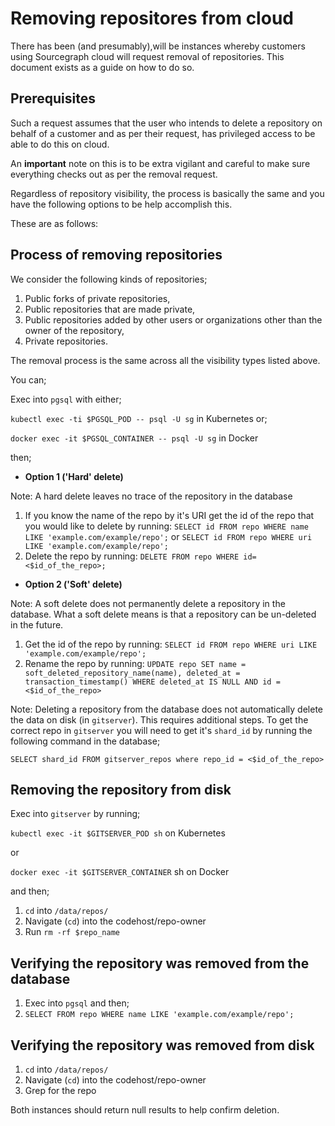 # Removing repositores from cloud

There has been (and presumably),will be instances whereby customers using Sourcegraph cloud will request removal of repositories. This document exists as a guide on how to do so.

## Prerequisites

Such a request assumes that the user who intends to delete a repository on behalf of a customer and as per their request, has privileged access to be able to do this on cloud.

An **important** note on this is to be extra vigilant and careful to make sure everything checks out as per the removal request.

Regardless of repository visibility, the process is basically the same and you have the following options to be help accomplish this.

These are as follows:

## Process of removing repositories

We consider the following kinds of repositories;

1. Public forks of private repositories,
2. Public repositories that are made private,
3. Public repositories added by other users or organizations other than the owner of the repository,
4. Private repositories.

The removal process is the same across all the visibility types listed above.

You can;

Exec into `pgsql` with either;

`kubectl exec -ti $PGSQL_POD -- psql -U sg` in Kubernetes or;

`docker exec -it $PGSQL_CONTAINER -- psql -U sg` in Docker

then;

- **Option 1 ('Hard' delete)**

Note: A hard delete leaves no trace of the repository in the database

1. If you know the name of the repo by it's URI get the id of the repo that you would like to delete by running: `SELECT id FROM repo WHERE name LIKE 'example.com/example/repo';` or `SELECT id FROM repo WHERE uri LIKE 'example.com/example/repo'; `
2. Delete the repo by running: `DELETE FROM repo WHERE id=<$id_of_the_repo>;`

- **Option 2 ('Soft' delete)**

Note: A soft delete does not permanently delete a repository in the database. What a soft delete means is that a repository can be un-deleted in the future.

1. Get the id of the repo by running: `SELECT id FROM repo WHERE uri LIKE 'example.com/example/repo'; `
2. Rename the repo by running: `UPDATE repo SET name = soft_deleted_repository_name(name), deleted_at = transaction_timestamp() WHERE deleted_at IS NULL AND id = <$id_of_the_repo>`

Note: Deleting a repository from the database does not automatically delete the data on disk (in `gitserver`). This requires additional steps.
To get the correct repo in `gitserver` you will need to get it's `shard_id` by running the following command in the database;

`SELECT shard_id FROM gitserver_repos where repo_id = <$id_of_the_repo>`

## Removing the repository from disk

Exec into `gitserver` by running;

`kubectl exec -it $GITSERVER_POD sh` on Kubernetes

or

`docker exec -it $GITSERVER_CONTAINER` sh on Docker

and then;

1. `cd` into `/data/repos/`
2. Navigate (`cd`) into the codehost/repo-owner
3. Run `rm -rf $repo_name`

## Verifying the repository was removed from the database

1. Exec into `pgsql` and then;
2. `SELECT FROM repo WHERE name LIKE 'example.com/example/repo';`

## Verifying the repository was removed from disk
1. `cd` into `/data/repos/`
2. Navigate (`cd`) into the codehost/repo-owner
3. Grep for the repo 

Both instances should return null results to help confirm deletion.
